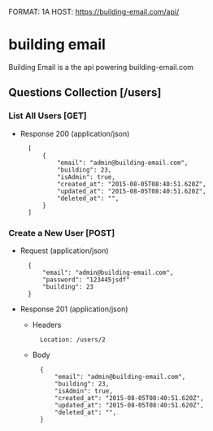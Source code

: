 FORMAT: 1A
HOST: https://building-email.com/api/

# building email

Building Email is a the api powering building-email.com

## Questions Collection [/users]

### List All Users [GET]

+ Response 200 (application/json)

        [
            {
                "email": "admin@building-email.com",
                "building": 23,
                "isAdmin": true,
                "created_at": "2015-08-05T08:40:51.620Z",
                "updated_at": "2015-08-05T08:40:51.620Z",
                "deleted_at": "",
            }
        ]

### Create a New User [POST]


+ Request (application/json)

        {
            "email": "admin@building-email.com",
            "password": "123445jsdf"
            "building": 23
        }

+ Response 201 (application/json)

    + Headers

            Location: /users/2

    + Body

            {
                "email": "admin@building-email.com",
                "building": 23,
                "isAdmin": true,
                "created_at": "2015-08-05T08:40:51.620Z",
                "updated_at": "2015-08-05T08:40:51.620Z",
                "deleted_at": "",
            }
